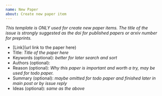 ```yaml
---
name: New Paper 
about: Create new paper item
---
```



*This template is ONLY used for create new paper items. The title of the issue is strongly suggested as the doi for published papers or arxiv number for preprints.*

* [Link](url link to the paper here)
* Title: *Title of the paper here*
* Keywords (optional): *better for later search and sort*
* Authors (optional): 
* Reason (optional): *Why this paper is important and worth a try, may be used for todo paper.*
* Summary (optional): *maybe omitted for todo paper and finished later in main post or by issue reply*
* Ideas (optional): *same as the above*


